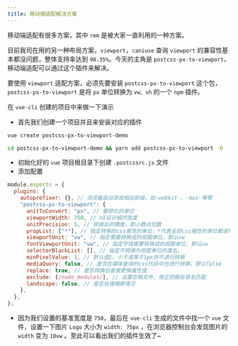 ```yaml
---
title: 移动端适配解决方案
---
```


移动端适配有很多方案，其中 `rem` 是被大家一直利用的一种方案。

目前我司在用的另一种布局方案，`viewport`，`caniuse` 查询 `viewport` 的兼容性基本都没问题，整体支持率达到 `98.35%`。今天的主角是 `postcss-px-to-viewport`，移动端适配可以通过这个插件来解决。

要使用 `viewport` 适配方案，必须先要安装 `postcss-px-to-viewport` 这个包，`postcss-px-to-viewport` 是将 `px` 单位转换为 `vw、vh` 的一个 `npm` 插件。

在 `vue-cli` 创建的项目中来做一下演示

- 首先我们创建一个项目并且来安装对应的插件

```sh
vue create postcss-px-to-viewport-demo

cd postcss-px-to-viewport-demo && yarn add postcss-px-to-viewport -D
```

- 初始化好的 `vue` 项目根目录下创建 `.postcssrc.js` 文件
- 添加配置

```js
module.exports = {
  plugins: {
    autoprefixer: {}, // 浏览器自动添加相应前缀，如-webkit-，-moz-等等
    "postcss-px-to-viewport": {
      unitToConvert: "px", // 要转化的单位
      viewportWidth: 750, // UI设计稿的宽度
      unitPrecision: 5, // 转换后的精度，即小数点位数
      propList: ["*"], // 指定转换的css属性的单位，*代表全部css属性的单位都进行转换
      viewportUnit: "vw", // 指定需要转换成的视窗单位，默认vw
      fontViewportUnit: "vw", // 指定字体需要转换成的视窗单位，默认vw
      selectorBlackList: [], // 指定不转换为视窗单位的类名，
      minPixelValue: 1, // 默认值1，小于或等于1px则不进行转换
      mediaQuery: false, // 是否在媒体查询的css代码中也进行转换，默认false
      replace: true, // 是否转换后直接更换属性值
      exclude: [/node_modules/], // 设置忽略文件，用正则做目录名匹配
      landscape: false, // 是否处理横屏情况
    },
  },
};
```

- 因为我们设置的基准宽度是 `750`，最后在 `vue-cli` 生成的文件中找一个 `vue` 文件，设置一下图片 `Logo` 大小为 `width: 75px` ，在浏览器控制台会发现图片的 `width` 变为 `10vw` 。至此可以看出我们的插件生效了~
